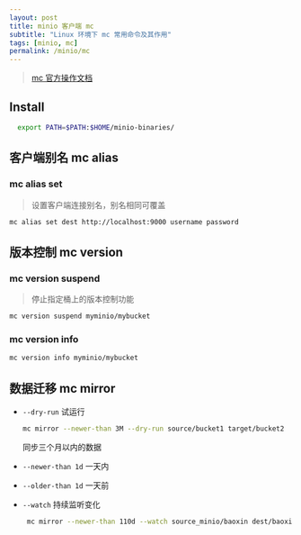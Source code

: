 ```yaml
---
layout: post
title: minio 客户端 mc 
subtitle: "Linux 环境下 mc 常用命令及其作用"
tags: [minio, mc]
permalink: /minio/mc 
---
```


> [mc 官方操作文档](https://docs.min.io/cn/minio-client-complete-guide.html)

## Install 

```bash
  export PATH=$PATH:$HOME/minio-binaries/
```

## 客户端别名 mc alias

### mc alias set

> 设置客户端连接别名，别名相同可覆盖

```bash
mc alias set dest http://localhost:9000 username password
```

##  版本控制 mc version

### mc version suspend

> 停止指定桶上的版本控制功能

```bash
mc version suspend myminio/mybucket
```

### mc version info

```bash 
mc version info myminio/mybucket
```

## 数据迁移 mc mirror

- `--dry-run` 试运行

  ```bash
  mc mirror --newer-than 3M --dry-run source/bucket1 target/bucket2
  ```

  同步三个月以内的数据

- `--newer-than 1d` 一天内

- `--older-than 1d` 一天前

- `--watch` 持续监听变化

  ```bash
   mc mirror --newer-than 110d --watch source_minio/baoxin dest/baoxin
  ```

  